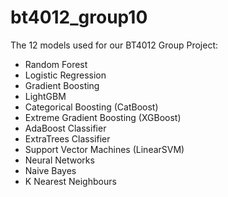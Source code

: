 # bt4012_group10

The 12 models used for our BT4012 Group Project:
* Random Forest
* Logistic Regression
* Gradient Boosting
* LightGBM
* Categorical Boosting (CatBoost)
* Extreme Gradient Boosting (XGBoost)
* AdaBoost Classifier
* ExtraTrees Classifier
* Support Vector Machines (LinearSVM)
* Neural Networks 
* Naive Bayes
* K Nearest Neighbours
